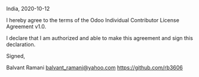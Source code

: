 India, 2020-10-12

I hereby agree to the terms of the Odoo Individual Contributor License
Agreement v1.0.

I declare that I am authorized and able to make this agreement and sign this
declaration.

Signed,

Balvant Ramani balvant_ramani@yahoo.com https://github.com/rb3606
